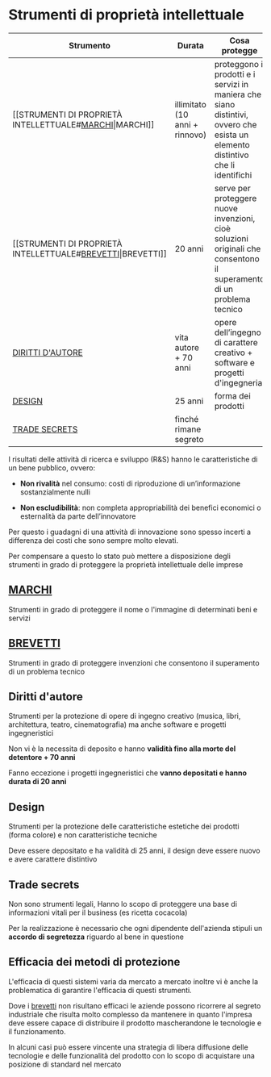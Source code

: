 # Strumenti di proprietà intellettuale

| Strumento        | Durata | Cosa protegge | Deposito necessario? |
| ---------------- | ------ | ------------- | -------------------- |
| [[STRUMENTI DI PROPRIETÀ INTELLETTUALE#[MARCHI](gip/marchi.md)\|MARCHI]]           | illimitato (10 anni + rinnovo)       |    proteggono i prodotti e i servizi in maniera che siano distintivi, ovvero che esista un elemento distintivo che li identifichi          | SI                     |
| [[STRUMENTI DI PROPRIETÀ INTELLETTUALE#[BREVETTI](gip/brevetti.md)\|BREVETTI]]        | 20 anni       | serve per proteggere nuove invenzioni, cioè soluzioni originali che consentono il superamento di un problema tecnico            |   SI                   |
| [DIRITTI D'AUTORE](STRUMENTI%20DI%20PROPRIETÀ%20INTELLETTUALE#DIRITTI%20D'AUTORE) | vita autore + 70 anni       |  opere dell’ingegno di carattere creativo + software e progetti d'ingegneria             |   NO*                   |
| [DESIGN](STRUMENTI%20DI%20PROPRIETÀ%20INTELLETTUALE#DESIGN)           | 25 anni       |  forma dei prodotti             |          SI            |
| [TRADE SECRETS](STRUMENTI%20DI%20PROPRIETÀ%20INTELLETTUALE#TRADE%20SECRETS)     | finché rimane segreto       |               |      NO                |

I risultati delle attività di ricerca e sviluppo (R&S) hanno le caratteristiche di un bene pubblico, ovvero:

- **Non rivalità** nel consumo: costi di riproduzione di un’informazione sostanzialmente nulli

- **Non escludibilità**: non completa appropriabilità dei benefici economici o esternalità da parte dell’innovatore

Per questo i guadagni di una attività di innovazione sono spesso incerti a differenza dei costi che sono sempre molto elevati.

Per compensare a questo lo stato può mettere a disposizione degli strumenti in grado di proteggere la proprietà intellettuale delle imprese

## [MARCHI](gip/marchi.md)

Strumenti in grado di proteggere il nome o l'immagine di determinati beni e servizi
## [BREVETTI](gip/brevetti.md)

Strumenti in grado di proteggere invenzioni che consentono il superamento di un problema tecnico 
## Diritti d'autore

Strumenti per la protezione di opere di ingegno creativo (musica, libri, architettura, teatro, cinematografia) ma anche software e progetti ingegneristici

Non vi è la necessita di deposito e hanno **validità fino alla morte del detentore + 70 anni**

Fanno eccezione i progetti ingegneristici che **vanno depositati e hanno durata di 20 anni**

## Design

Strumenti per la protezione delle caratteristiche estetiche dei prodotti (forma colore) e non caratteristiche tecniche 

Deve essere depositato e ha validità di 25 anni, il design deve essere nuovo e avere carattere distintivo

## Trade secrets

Non sono strumenti legali, Hanno lo scopo di proteggere una base di informazioni vitali per il business (es ricetta cocacola)

Per la realizzazione è necessario che ogni dipendente dell'azienda stipuli un **accordo di segretezza** riguardo al bene in questione

## Efficacia dei metodi di protezione

L'efficacia di questi sistemi varia da mercato a mercato inoltre vi è anche la problematica di garantire l'efficacia di questi strumenti.

Dove i [brevetti](gip/brevetti.md) non risultano efficaci le aziende possono ricorrere al segreto industriale che risulta molto complesso da mantenere in quanto l'impresa deve essere capace di distribuire il prodotto mascherandone le tecnologie e il funzionamento.

In alcuni casi può essere vincente una strategia di libera diffusione delle tecnologie e delle funzionalità del prodotto con lo scopo di acquistare una posizione di standard nel mercato
